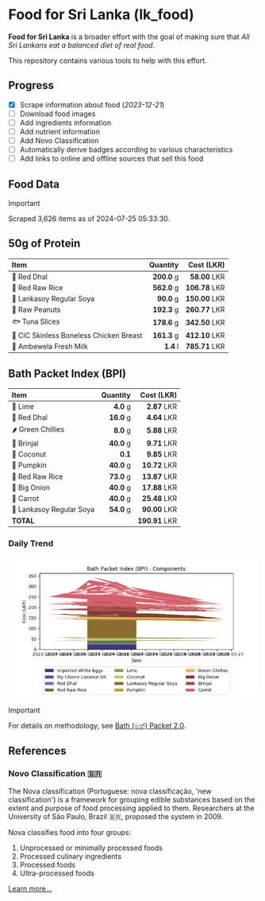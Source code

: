 # Food for Sri Lanka (lk_food)

**Food for Sri Lanka** is a broader effort with the goal of making sure that *All Sri Lankans eat a balanced diet of real food*.

This repository contains various tools to help with this effort.

## Progress

* [X] Scrape information about food (*2023-12-21*)
* [ ] Download food images
* [ ] Add ingredients information
* [ ] Add nutrient information
* [ ] Add Novo Classification
* [ ] Automatically derive badges according to various characteristics
* [ ] Add links to online and offline sources that sell this food

## Food Data

> [!IMPORTANT]
> Scraped 3,626 items as of 2024-07-25 05:33:30.

## 50g of Protein

<div id="table_protein">

Item | Quantity | Cost (LKR)
:--- | ---: | ---:
🍲 Red Dhal | **200.0** g | **58.00** LKR
🍚 Red Raw Rice | **562.0** g | **106.78** LKR
🍲 Lankasoy Regular Soya | **90.0** g | **150.00** LKR
🥜 Raw Peanuts | **192.3** g | **260.77** LKR
🐟 Tuna Slices | **178.6** g | **342.50** LKR
🍗 CIC Skinless Boneless Chicken Breast | **161.3** g | **412.10** LKR
🥛 Ambewela Fresh Milk | **1.4** l | **785.71** LKR

</div>

## Bath Packet Index (BPI)

<div id="table_bp">

Item | Quantity | Cost (LKR)
:--- | ---: | ---:
🍋 Lime | **4.0** g | **2.87** LKR
🍲 Red Dhal | **16.0** g | **4.64** LKR
🌶️ Green Chillies | **8.0** g | **5.88** LKR
🍆 Brinjal | **40.0** g | **9.71** LKR
🥥 Coconut | **0.1**  | **9.85** LKR
🎃 Pumpkin | **40.0** g | **10.72** LKR
🍚 Red Raw Rice | **73.0** g | **13.87** LKR
🧅 Big Onion | **40.0** g | **17.88** LKR
🥕 Carrot | **40.0** g | **25.48** LKR
🍲 Lankasoy Regular Soya | **54.0** g | **90.00** LKR
**TOTAL** |   | **190.91** LKR

</div>

### Daily Trend

![BPI](images/bpi.png)

> [!IMPORTANT]
> For details on methodology, see [Bath (බත්) Packet 2.0](https://medium.com/on-economics/bath-%E0%B6%B6%E0%B6%AD%E0%B7%8A-packet-2-0-f3e999c54bf5).

## References

### Novo Classification 🇧🇷

The Nova classification (Portuguese: nova classificação, 'new classification') is a framework for grouping edible substances based on the extent and purpose of food processing applied to them. Researchers at the University of São Paulo, Brazil 🇧🇷, proposed the system in 2009.

Nova classifies food into four groups:

1. Unprocessed or minimally processed foods
2. Processed culinary ingredients
3. Processed foods
4. Ultra-processed foods

[Learn more...](https://en.wikipedia.org/wiki/Nova_classification)
